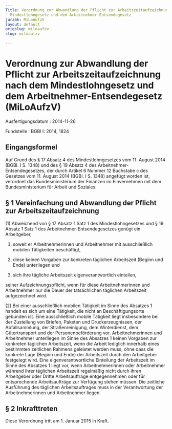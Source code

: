 ```yaml
---
Title: Verordnung zur Abwandlung der Pflicht zur Arbeitszeitaufzeichnung nach dem
  Mindestlohngesetz und dem Arbeitnehmer-Entsendegesetz
jurabk: MiLoAufzV
layout: default
origslug: miloaufzv
slug: miloaufzv

---
```


# Verordnung zur Abwandlung der Pflicht zur Arbeitszeitaufzeichnung nach dem Mindestlohngesetz und dem Arbeitnehmer-Entsendegesetz (MiLoAufzV)

Ausfertigungsdatum
:   2014-11-26

Fundstelle
:   BGBl I: 2014, 1824


## Eingangsformel

Auf Grund des § 17 Absatz 4 des Mindestlohngesetzes vom 11. August 2014 (BGBl. I S. 1348) und des § 19 Absatz 4 des Arbeitnehmer-Entsendegesetzes, der durch Artikel 6 Nummer 12 Buchstabe c des Gesetzes vom 11. August 2014 (BGBl. I S. 1348) angefügt worden ist, verordnet das Bundesministerium der Finanzen im Einvernehmen mit dem Bundesministerium für Arbeit und Soziales:


## § 1 Vereinfachung und Abwandlung der Pflicht zur Arbeitszeitaufzeichnung

(1) Abweichend von § 17 Absatz 1 Satz 1 des Mindestlohngesetzes und § 19 Absatz 1 Satz 1 des Arbeitnehmer-Entsendegesetzes genügt ein Arbeitgeber,

1.  soweit er Arbeitnehmerinnen und Arbeitnehmer mit ausschließlich mobilen Tätigkeiten beschäftigt,


2.  diese keinen Vorgaben zur konkreten täglichen Arbeitszeit (Beginn und Ende) unterliegen und


3.  sich ihre tägliche Arbeitszeit eigenverantwortlich einteilen,



seiner Aufzeichnungspflicht, wenn für diese Arbeitnehmerinnen und Arbeitnehmer nur die Dauer der tatsächlichen täglichen Arbeitszeit aufgezeichnet wird.

(2) Bei einer ausschließlich mobilen Tätigkeit im Sinne des Absatzes 1 handelt es sich um eine Tätigkeit, die nicht an Beschäftigungsorte gebunden ist. Eine ausschließlich mobile Tätigkeit liegt insbesondere bei der Zustellung von Briefen, Paketen und Druckerzeugnissen, der Abfallsammlung, der Straßenreinigung, dem Winterdienst, dem Gütertransport und der Personenbeförderung vor. Arbeitnehmerinnen und Arbeitnehmer unterliegen im Sinne des Absatzes 1 keinen Vorgaben zur konkreten täglichen Arbeitszeit, wenn die Arbeit lediglich innerhalb eines bestimmten zeitlichen Rahmens geleistet werden muss, ohne dass die konkrete Lage (Beginn und Ende) der Arbeitszeit durch den Arbeitgeber festgelegt wird. Eine eigenverantwortliche Einteilung der Arbeitszeit im Sinne des Absatzes 1 liegt vor, wenn Arbeitnehmerinnen oder Arbeitnehmer während ihrer täglichen Arbeitszeit regelmäßig nicht durch ihren Arbeitgeber oder Dritte Arbeitsaufträge entgegennehmen oder für entsprechende Arbeitsaufträge zur Verfügung stehen müssen. Die zeitliche Ausführung des täglichen Arbeitsauftrages muss in der Verantwortung der Arbeitnehmerinnen und Arbeitnehmer liegen.


## § 2 Inkrafttreten

Diese Verordnung tritt am 1. Januar 2015 in Kraft.

